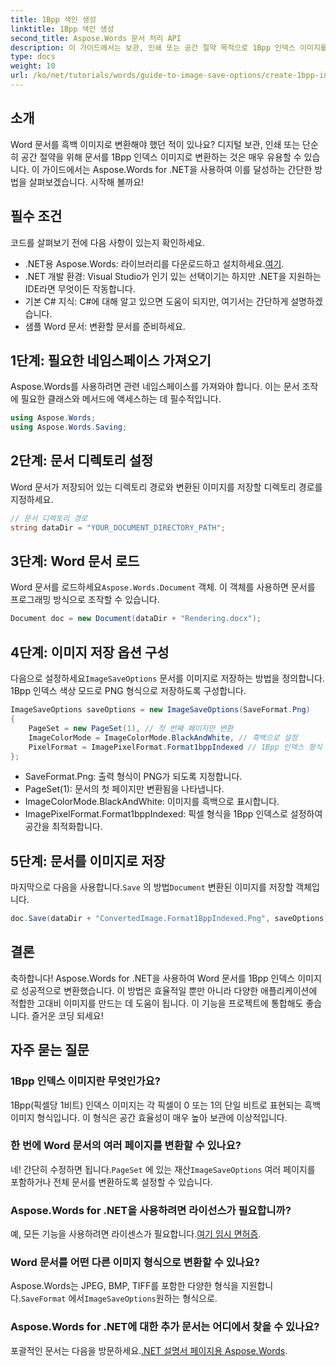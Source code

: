 ```yaml
---
title: 1Bpp 색인 생성
linktitle: 1Bpp 색인 생성
second_title: Aspose.Words 문서 처리 API
description: 이 가이드에서는 보관, 인쇄 또는 공간 절약 목적으로 1Bpp 인덱스 이미지를 효율적으로 만드는 데 도움이 되는 단계별 지침과 샘플 코드를 제공합니다.
type: docs
weight: 10
url: /ko/net/tutorials/words/guide-to-image-save-options/create-1bpp-indexed/
---
```

## 소개

Word 문서를 흑백 이미지로 변환해야 했던 적이 있나요? 디지털 보관, 인쇄 또는 단순히 공간 절약을 위해 문서를 1Bpp 인덱스 이미지로 변환하는 것은 매우 유용할 수 있습니다. 이 가이드에서는 Aspose.Words for .NET을 사용하여 이를 달성하는 간단한 방법을 살펴보겠습니다. 시작해 볼까요!

## 필수 조건

코드를 살펴보기 전에 다음 사항이 있는지 확인하세요.

-  .NET용 Aspose.Words: 라이브러리를 다운로드하고 설치하세요.[여기](https://releases.aspose.com/words/net/).
- .NET 개발 환경: Visual Studio가 인기 있는 선택이기는 하지만 .NET을 지원하는 IDE라면 무엇이든 작동합니다.
- 기본 C# 지식: C#에 대해 알고 있으면 도움이 되지만, 여기서는 간단하게 설명하겠습니다.
- 샘플 Word 문서: 변환할 문서를 준비하세요.

## 1단계: 필요한 네임스페이스 가져오기

Aspose.Words를 사용하려면 관련 네임스페이스를 가져와야 합니다. 이는 문서 조작에 필요한 클래스와 메서드에 액세스하는 데 필수적입니다.

```csharp
using Aspose.Words;
using Aspose.Words.Saving;
```

## 2단계: 문서 디렉토리 설정

Word 문서가 저장되어 있는 디렉토리 경로와 변환된 이미지를 저장할 디렉토리 경로를 지정하세요.

```csharp
// 문서 디렉토리 경로
string dataDir = "YOUR_DOCUMENT_DIRECTORY_PATH";
```

## 3단계: Word 문서 로드

Word 문서를 로드하세요`Aspose.Words.Document` 객체. 이 객체를 사용하면 문서를 프로그래밍 방식으로 조작할 수 있습니다.

```csharp
Document doc = new Document(dataDir + "Rendering.docx");
```

## 4단계: 이미지 저장 옵션 구성

 다음으로 설정하세요`ImageSaveOptions` 문서를 이미지로 저장하는 방법을 정의합니다. 1Bpp 인덱스 색상 모드로 PNG 형식으로 저장하도록 구성합니다.

```csharp
ImageSaveOptions saveOptions = new ImageSaveOptions(SaveFormat.Png)
{
    PageSet = new PageSet(1), // 첫 번째 페이지만 변환
    ImageColorMode = ImageColorMode.BlackAndWhite, // 흑백으로 설정
    PixelFormat = ImagePixelFormat.Format1bppIndexed // 1Bpp 인덱스 형식 사용
};
```

- SaveFormat.Png: 출력 형식이 PNG가 되도록 지정합니다.
- PageSet(1): 문서의 첫 페이지만 변환됨을 나타냅니다.
- ImageColorMode.BlackAndWhite: 이미지를 흑백으로 표시합니다.
- ImagePixelFormat.Format1bppIndexed: 픽셀 형식을 1Bpp 인덱스로 설정하여 공간을 최적화합니다.

## 5단계: 문서를 이미지로 저장

 마지막으로 다음을 사용합니다.`Save` 의 방법`Document` 변환된 이미지를 저장할 객체입니다.

```csharp
doc.Save(dataDir + "ConvertedImage.Format1BppIndexed.Png", saveOptions);
```

## 결론

축하합니다! Aspose.Words for .NET을 사용하여 Word 문서를 1Bpp 인덱스 이미지로 성공적으로 변환했습니다. 이 방법은 효율적일 뿐만 아니라 다양한 애플리케이션에 적합한 고대비 이미지를 만드는 데 도움이 됩니다. 이 기능을 프로젝트에 통합해도 좋습니다. 즐거운 코딩 되세요!

## 자주 묻는 질문

### 1Bpp 인덱스 이미지란 무엇인가요?
1Bpp(픽셀당 1비트) 인덱스 이미지는 각 픽셀이 0 또는 1의 단일 비트로 표현되는 흑백 이미지 형식입니다. 이 형식은 공간 효율성이 매우 높아 보관에 이상적입니다.

### 한 번에 Word 문서의 여러 페이지를 변환할 수 있나요?
 네! 간단히 수정하면 됩니다.`PageSet` 에 있는 재산`ImageSaveOptions` 여러 페이지를 포함하거나 전체 문서를 변환하도록 설정할 수 있습니다.

### Aspose.Words for .NET을 사용하려면 라이선스가 필요합니까?
 예, 모든 기능을 사용하려면 라이센스가 필요합니다.[여기 임시 면허증](https://purchase.aspose.com/temporary-license/).

### Word 문서를 어떤 다른 이미지 형식으로 변환할 수 있나요?
 Aspose.Words는 JPEG, BMP, TIFF를 포함한 다양한 형식을 지원합니다.`SaveFormat` 에서`ImageSaveOptions`원하는 형식으로.

### Aspose.Words for .NET에 대한 추가 문서는 어디에서 찾을 수 있나요?
 포괄적인 문서는 다음을 방문하세요.[.NET 설명서 페이지용 Aspose.Words](https://reference.aspose.com/words/net/).